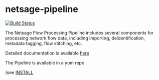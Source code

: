 # netsage-pipeline


[![Build Status](https://travis-ci.com/netsage-project/netsage-pipeline.svg?branch=master)](https://travis-ci.com/netsage-project/netsage-pipeline)

The Netsage Flow Processing Pipeline includes several components for processing network flow data, including importing, deidentification, metadata tagging, flow stitching, etc.

Detailed documentation is available [here](https://netsage-project.github.io/netsage-pipeline/)

The Pipeline is available in a yum repo 

(see [INSTALL](https://netsage-project.github.io/netsage-pipeline/docs/install)




